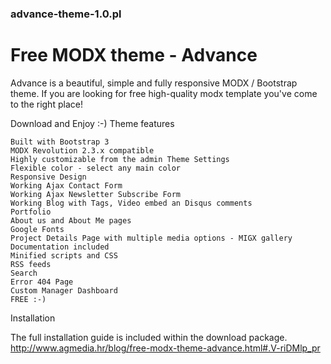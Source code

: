 ### advance-theme-1.0.pl
# Free MODX theme - Advance
 Advance is a beautiful, simple and fully responsive MODX / Bootstrap theme. If you are looking for free high-quality modx template you've come to the right place! 

Download and Enjoy :-)
Theme features

    Built with Bootstrap 3 
    MODX Revolution 2.3.x compatible
    Highly customizable from the admin Theme Settings
    Flexible color - select any main color
    Responsive Design
    Working Ajax Contact Form
    Working Ajax Newsletter Subscribe Form
    Working Blog with Tags, Video embed an Disqus comments
    Portfolio
    About us and About Me pages
    Google Fonts
    Project Details Page with multiple media options - MIGX gallery
    Documentation included
    Minified scripts and CSS
    RSS feeds
    Search
    Error 404 Page
    Custom Manager Dashboard
    FREE :-)

Installation

The full installation guide is included within the download package. 
http://www.agmedia.hr/blog/free-modx-theme-advance.html#.V-riDMlp_pr
